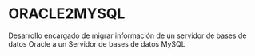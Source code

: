 # ORACLE2MYSQL
Desarrollo encargado de migrar información de un servidor de bases de datos Oracle a un Servidor de bases de datos MySQL
